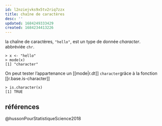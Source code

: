 ```yaml
---
id: l2nziejvks9x5tv2riq7zzx
title: chaîne de caractères
desc: ''
updated: 1684249333429
created: 1684234413226
---
```


la chaîne de caractères, `"hello"`, est un type de donnée *character*. abbréviée 
`chr`.

```{r}
> x <- "hello"
> mode(x)
[1] "character"
```

On peut tester l’appartenance un [[mode|r.dt]] `character`grâce à la fonction 
[[r.base.is-character]]


```{r}
> is.character(x)
[1] TRUE
```

## références

@hussonPourStatistiqueScience2018